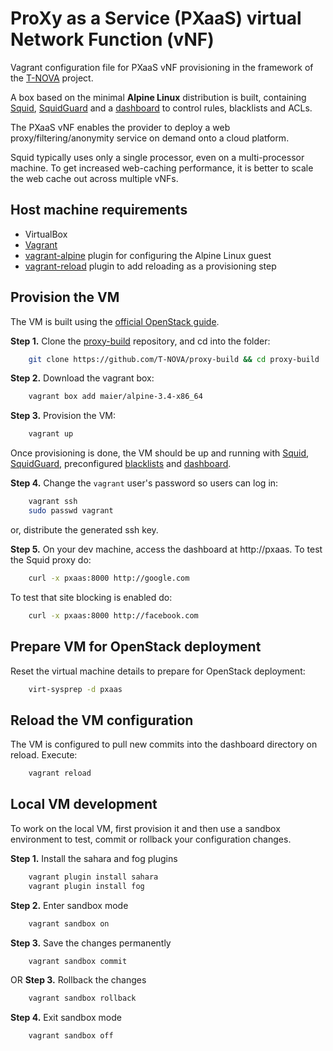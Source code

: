# ProXy as a Service (PXaaS) virtual Network Function (vNF)

Vagrant configuration file for PXaaS vNF provisioning in the framework of the [T-NOVA](http://t-nova.eu/) project.

A box based on the minimal **Alpine Linux** distribution is built, containing [Squid](http://www.squid-cache.org/), [SquidGuard](http://www.squidguard.org/) and a [dashboard](https://github.com/T-NOVA/Squid-dashboard) to control rules, blacklists and ACLs.

The PXaaS vNF enables the provider to deploy a web proxy/filtering/anonymity service on demand onto a cloud platform.

Squid typically uses only a single processor, even on a multi-processor machine. To get increased web-caching performance, it is better to scale the web cache out across multiple vNFs.


## Host machine requirements

* VirtualBox
* [Vagrant](http://vagrantup.com)
* [vagrant-alpine](https://github.com/maier/vagrant-alpine) plugin for configuring the Alpine Linux guest
* [vagrant-reload](https://github.com/aidanns/vagrant-reload) plugin to add reloading as a provisioning step


## Provision the VM

The VM is built using the [official OpenStack guide](http://docs.openstack.org/image-guide/openstack-images.html).

**Step 1.** Clone the [proxy-build](https://github.com/T-NOVA/proxy-build) repository, and cd into the folder:

```sh
    git clone https://github.com/T-NOVA/proxy-build && cd proxy-build
```

**Step 2.** Download the vagrant box:

```sh
    vagrant box add maier/alpine-3.4-x86_64
```

**Step 3.** Provision the VM:

```sh
    vagrant up
```

Once provisioning is done, the VM should be up and running with [Squid](http://www.squid-cache.org/), [SquidGuard](http://www.squidguard.org/), preconfigured [blacklists](http://dsi.ut-capitole.fr/blacklists/index_en.php) and [dashboard](https://github.com/T-NOVA/Squid-dashboard).

**Step 4.** Change the `vagrant` user's password so users can log in:

```sh
    vagrant ssh
    sudo passwd vagrant
```

or, distribute the generated ssh key.

**Step 5.** On your dev machine, access the dashboard at http://pxaas. To test the Squid proxy do:

```sh
    curl -x pxaas:8000 http://google.com
```

To test that site blocking is enabled do:

```sh
    curl -x pxaas:8000 http://facebook.com
```


## Prepare VM for OpenStack deployment

Reset the virtual machine details to prepare for OpenStack deployment:

```sh
    virt-sysprep -d pxaas
```


## Reload the VM configuration

The VM is configured to pull new commits into the dashboard directory on reload. Execute:

```sh
    vagrant reload
```


## Local VM development

To work on the local VM, first provision it and then use a sandbox environment to test, commit or rollback your configuration changes.

**Step 1.** Install the sahara and fog plugins

```sh
    vagrant plugin install sahara
    vagrant plugin install fog
```

**Step 2.** Enter sandbox mode

```sh
    vagrant sandbox on
```

**Step 3.** Save the changes permanently

```sh
    vagrant sandbox commit
```

OR **Step 3.** Rollback the changes

```sh
    vagrant sandbox rollback
```

**Step 4.** Exit sandbox mode

```sh
    vagrant sandbox off
```

